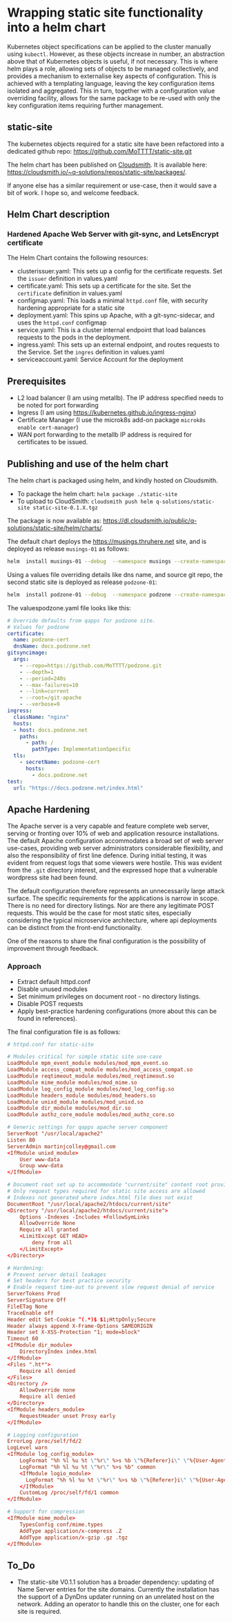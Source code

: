 # Wrapping static site functionality into a helm chart

Kubernetes object specifications can be applied to the cluster manually using `kubectl`. However, as these objects increase in number, an abstraction above that of Kubernetes objects is useful, if not necessary. This is where helm plays a role, allowing sets of objects to be managed collectively, and provides a mechanism to externalise key aspects of configuration. This is achieved with a templating language, leaving the key configuration items isolated and aggregated. This in turn, together with a configuration value overriding facility, allows for the same package to be re-used with only the key configuration items requiring further management.

## static-site

The kubernetes objects required for a static site have been refactored into a dedicated github repo: <https://github.com/MoTTTT/static-site.git>

The helm chart has been published on [Cloudsmith](https://cloudsmith.com). It is available here: <https://cloudsmith.io/~q-solutions/repos/static-site/packages/>.

If anyone else has a similar requirement or use-case, then it would save a bit of work. I hope so, and welcome feedback.

## Helm Chart description

### Hardened Apache Web Server with git-sync, and LetsEncrypt certificate

The Helm Chart contains the following resources:

- clusterissuer.yaml: This sets up a config for the certificate requests. Set the `issuer` definition in values.yaml
- certificate.yaml: This sets up a certificate for the site. Set the `certificate` definition in values.yaml
- configmap.yaml: This loads a minimal `httpd.conf` file, with security hardening appropriate for a static site
- deployment.yaml: This spins up Apache, with a git-sync-sidecar, and uses the `httpd.conf` configmap
- service.yaml: This is a cluster internal endpoint that load balances requests to the pods in the deployment.
- ingress.yaml: This sets up an external endpoint, and routes requests to the Service. Set the `ingres` definition in values.yaml
- serviceaccount.yaml: Service Account for the deployment

## Prerequisites

- L2 load balancer (I am using metallb). The IP address specified needs to be noted for port forwarding
- Ingress (I am using <https://kubernetes.github.io/ingress-nginx>)
- Certificate Manager (I use the microk8s add-on package `microk8s enable cert-manager`)
- WAN port forwarding to the metallb IP address is required for certificates to be issued.

## Publishing and use of the helm chart

The helm chart is packaged using helm, and kindly hosted on Cloudsmith.

- To package the helm chart: `helm package ./static-site`
- To upload to CloudSmith: `cloudsmith push helm q-solutions/static-site static-site-0.1.X.tgz`

The package is now available as: <https://dl.cloudsmith.io/public/q-solutions/static-site/helm/charts/>.

The default chart deploys the <https://musings.thruhere.net> site, and is deployed as release `musings-01` as follows:

```bash
helm  install musings-01 --debug  --namespace musings --create-namespace static-site --repo 'https://dl.cloudsmith.io/public/q-solutions/static-site/helm/charts/'
```

Using a values file overriding details like dns name, and source git repo, the second static site is deployed as release `podzone-01`:

```bash
helm  install podzone-01 --debug  --namespace podzone --create-namespace static-site --repo 'https://dl.cloudsmith.io/public/q-solutions/static-site/helm/charts/' --values valuespodzone.yaml
```

The valuespodzone.yaml file looks like this:

```yaml
# Override defaults from qapps for podzone site.
# Values for podzone
certificate:
  name: podzone-cert
  dnsName: docs.podzone.net
gitsyncimage:
  args:
    - --repo=https://github.com/MoTTTT/podzone.git
    - --depth=1
    - --period=240s
    - --max-failures=10
    - --link=current
    - --root=/git-apache
    - --verbose=9
ingress:
  className: "nginx"
  hosts:
  - host: docs.podzone.net
    paths:
      - path: /
        pathType: ImplementationSpecific
  tls:
    - secretName: podzone-cert
      hosts:
        - docs.podzone.net
test:
  url: "https://docs.podzone.net/index.html"
```

## Apache Hardening

The Apache server is a very capable and feature complete web server, serving or fronting over 10% of web and application resource installations. The default Apache configuration accommodates a broad set of web server use-cases, providing web server administrators considerable flexibility, and also the responsibility of first line defence. During initial testing, it was evident from request logs that some viewers were hostile. This was evident from the `.git` directory interest, and the expressed hope that a vulnerable wordpress site had been found.

The default configuration therefore represents an unnecessarily large attack surface. The specific requirements for the applications is narrow in scope. There is no need for directory listings. Nor are there any legitimate POST requests. This would be the case for most static sites, especially considering the typical microservice architecture, where api deployments can be distinct from the front-end functionality.

One of the reasons to share the final configuration is the possibility of improvement through feedback.

### Approach

- Extract default httpd.conf
- Disable unused modules
- Set minimum privileges on document root - no directory listings.
- Disable POST requests
- Apply best-practice hardening configurations (more about this can be found in references).

The final configuration file is as follows:

```conf
# httpd.conf for static-site

# Modules critical for simple static site use-case
LoadModule mpm_event_module modules/mod_mpm_event.so
LoadModule access_compat_module modules/mod_access_compat.so
LoadModule reqtimeout_module modules/mod_reqtimeout.so
LoadModule mime_module modules/mod_mime.so
LoadModule log_config_module modules/mod_log_config.so
LoadModule headers_module modules/mod_headers.so
LoadModule unixd_module modules/mod_unixd.so
LoadModule dir_module modules/mod_dir.so
LoadModule authz_core_module modules/mod_authz_core.so

# Generic settings for qapps apache server component
ServerRoot "/usr/local/apache2"
Listen 80
ServerAdmin martinjcolley@gmail.com
<IfModule unixd_module>
    User www-data
    Group www-data
</IfModule>

# Document root set up to accommodate "current/site" content root provided by volume mapped git-sync directory
# Only request types required for static site access are allowed
# Indexes not generated where index.html file does not exist
DocumentRoot "/usr/local/apache2/htdocs/current/site"
<Directory "/usr/local/apache2/htdocs/current/site">
    Options -Indexes -Includes +FollowSymLinks
    AllowOverride None
    Require all granted
    <LimitExcept GET HEAD>
        deny from all
    </LimitExcept>
</Directory>

# Hardening:
# Prevent server detail leakages
# Set headers for best practice security
# Enable request time-out to prevent slow request denial of service
ServerTokens Prod
ServerSignature Off
FileETag None
TraceEnable off
Header edit Set-Cookie ^(.*)$ $1;HttpOnly;Secure
Header always append X-Frame-Options SAMEORIGIN
Header set X-XSS-Protection "1; mode=block"
Timeout 60
<IfModule dir_module>
    DirectoryIndex index.html
</IfModule>
<Files ".ht*">
    Require all denied
</Files>
<Directory />
    AllowOverride none
    Require all denied
</Directory>
<IfModule headers_module>
    RequestHeader unset Proxy early
</IfModule>

# Logging configuration
ErrorLog /proc/self/fd/2
LogLevel warn
<IfModule log_config_module>
    LogFormat "%h %l %u %t \"%r\" %>s %b \"%{Referer}i\" \"%{User-Agent}i\"" combined
    LogFormat "%h %l %u %t \"%r\" %>s %b" common
    <IfModule logio_module>
      LogFormat "%h %l %u %t \"%r\" %>s %b \"%{Referer}i\" \"%{User-Agent}i\" %I %O" combinedio
    </IfModule>
    CustomLog /proc/self/fd/1 common
</IfModule>

# Support for compression
<IfModule mime_module>
    TypesConfig conf/mime.types
    AddType application/x-compress .Z
    AddType application/x-gzip .gz .tgz
</IfModule>
```

## To_Do

- The static-site V0.1.1 solution has a broader dependency: updating of Name Server entries for the site domains. Currently the installation has the support of a DynDns updater running on an unrelated host on the network. Adding an operator to handle this on the cluster, one for each site is required.
